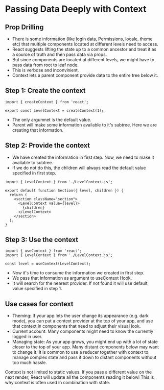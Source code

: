 # Passing Data Deeply with Context

## Prop Drilling

- There is some information (like login data, Permissions, locale, theme etc) that multiple components located at different levels need to access.
- React suggests lifting the state up to a common ancestor and treat it as a source of truth and then pass data via props.
- But since components are located at different levels, we might have to pass data from root to leaf node.
- This is verbose and inconvinient.
- Context lets a parent component provide data to the entire tree below it.


## Step 1: Create the context 

```tsx
import { createContext } from 'react';

export const LevelContext = createContext(1);

```

- The only argumnet is the default value.
- Parent will make some information available to it's subtree. Here we are creating that information.


## Step 2: Provide the context

- We have created the information in first step. Now, we need to make it available to subtree.
- If we do not do this, the children will always read the default value specified in first step.

```tsx
import { LevelContext } from './LevelContext.js';

export default function Section({ level, children }) {
  return (
    <section className="section">
      <LevelContext value={level}>
        {children}
      </LevelContext>
    </section>
  );
}
```


## Step 3: Use the context 

```tsx
import { useContext } from 'react';
import { LevelContext } from './LevelContext.js';

const level = useContext(LevelContext);
```
- Now it's time to consume the information we created in first step.
- We pass that information as argument to useContext Hook.
- It will search for the nearest provider. If not found it will use default value specified in step 1.


## Use cases for context 

- Theming: If your app lets the user change its appearance (e.g. dark mode), you can put a context provider at the top of your app, and use that context in components that need to adjust their visual look.
- Current account: Many components might need to know the currently logged in user.
- Managing state: As your app grows, you might end up with a lot of state closer to the top of your app. Many distant components below may want to change it. It is common to use a reducer together with context to manage complex state and pass it down to distant components without too much hassle.

Context is not limited to static values. If you pass a different value on the next render, React will update all the components reading it below! This is why context is often used in combination with state.

